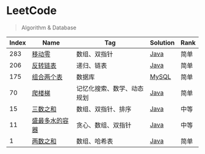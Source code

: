 # LeetCode

> Algorithm & Database

| Index | Name                                                                          | Tag                        | Solution                                             | Rank |
| ----- | ----------------------------------------------------------------------------- | -------------------------- | ---------------------------------------------------- | ---- |
| 283   | [移动零](https://leetcode-cn.com/problems/move-zeroes/)                       | 数组、双指针               | [Java](./algorithm/java/moveZeroes/MoveZeroes.java)  | 简单 |
| 206   | [反转链表](https://leetcode-cn.com/problems/reverse-linked-list/)             | 递归、链表                 | [Java](./algorithm/java/ReverseLinkedList.java)      | 简单 |
| 175   | [组合两个表](https://leetcode-cn.com/problems/combine-two-tables/)            | 数据库                     | [MySQL](./database/mysql/combineTwoTables.sql)       | 简单 |
| 70    | [爬楼梯](https://leetcode-cn.com/problems/climbing-stairs/)                   | 记忆化搜索、数学、动态规划 | [Java](./algorithm/java/ClimbingStairs.java)         | 简单 |
| 15    | [三数之和](https://leetcode-cn.com/problems/3sum/)                            | 数组、双指针、排序         | [Java](./algorithm/java/ThreeSum.java)               | 中等 |
| 11    | [盛最多水的容器](https://leetcode-cn.com/problems/container-with-most-water/) | 贪心、数组、双指针         | [Java](./algorithm/java/ContainerWithMostWater.java) | 中等 |
| 1     | [两数之和](https://leetcode-cn.com/problems/two-sum/)                         | 数组、哈希表               | [Java](./algorithm/java/TwoSum.java)                 | 简单 |

